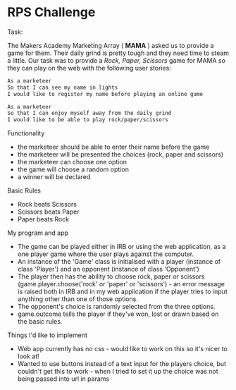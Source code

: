# RPS Challenge

Task:

The Makers Academy Marketing Array ( **MAMA** ) asked us to provide a game for them. Their daily grind is pretty tough and they need time to steam a little.
Our task was to provide a _Rock, Paper, Scissors_ game for MAMA so they can play on the web with the following user stories:

```sh
As a marketeer
So that I can see my name in lights
I would like to register my name before playing an online game

As a marketeer
So that I can enjoy myself away from the daily grind
I would like to be able to play rock/paper/scissors
```

Functionality

- the marketeer should be able to enter their name before the game
- the marketeer will be presented the choices (rock, paper and scissors)
- the marketeer can choose one option
- the game will choose a random option
- a winner will be declared

Basic Rules

- Rock beats Scissors
- Scissors beats Paper
- Paper beats Rock

My program and app

- The game can be played either in IRB or using the web application, as a one player game where the user plays against the computer.
- An instance of the 'Game' class is initialised with a player (instance of class 'Player') and an opponent (instance of class 'Opponent')
- The player then has the ability to choose rock, paper or scissors (game.player.choose('rock' or 'paper' or 'scissors') - an error message is raised both in IRB and in my web application if the player tries to input anything other than one of those options.
- The opponent's choice is randomly selected from the three options. 
- game.outcome tells the player if they've won, lost or drawn based on the basic rules.

Things I'd like to implement

- Web app currently has no css - would like to work on this so it's nicer to look at!
- Wanted to use buttons instead of a text input for the players choice, but couldn't get this to work - when I tried to set it up the choice was not being passed into url in params
